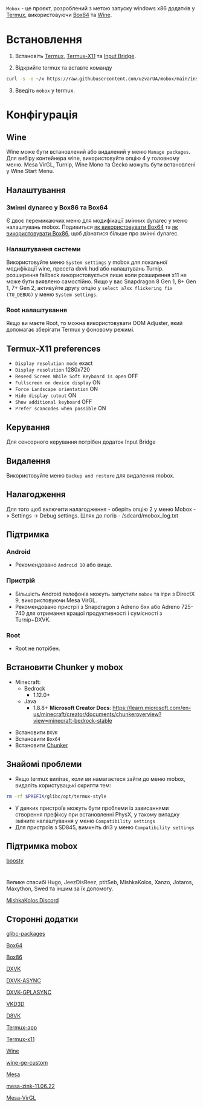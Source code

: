 
##

`Mobox` - це проєкт, розроблений з метою запуску windows x86 додатків у [Termux](https://github.com/termux/termux-app), використовуючи [Box64](https://github.com/ptitSeb/box64) та [Wine](https://www.winehq.org/).

# Встановлення
1. Встановіть
[Termux](https://f-droid.org/repo/com.termux_118.apk),
[Termux-X11](https://raw.githubusercontent.com/uzvarUA/mobox/main/components/termux-x11.apk) та
[Input Bridge](https://raw.githubusercontent.com/uzvarUA/mobox/main/components/inputbridge.apk).

2. Відкрийте termux та вставте команду

```bash
curl -s -o ~/x https://raw.githubusercontent.com/uzvarUA/mobox/main/install && . ~/x
```

3. Введіть `mobox` у termux.

# Конфігурація 
## Wine
Wine може бути встановлений або видалений у меню `Manage packages`.
Для вибіру контейнера wine, використовуйте опцію 4 у головному меню.
Mesa VirGL, Turnip, Wine Mono та Gecko можуть бути встановлені у Wine Start Menu.
## Налаштування
### Змінні dynarec у Box86 та Box64
Є двоє перемикаючих меню для модифікації змінних dynarec у меню налаштувань mobox.
Подивиться [як використовувати Box64](https://github.com/ptitSeb/box64/blob/main/docs/USAGE.md) та [як використовувати Box86](https://github.com/ptitSeb/box86/blob/master/docs/USAGE.md), щоб дізнатися більше про змінні dynarec.
### Налаштування системи
Використовуйте меню `System settings` у mobox для локальної модифікації wine, пресета dxvk hud або налаштувань Turnip.
розширення fallback використовується лише коли розширення x11 не може бути виявлено самостійно.
Якщо у вас Snapdragon 8 Gen 1, 8+ Gen 1, 7+ Gen 2, активуйте другу опцію у `select a7xx flickering fix (TU_DEBUG)` у меню `System settings`.
### Root налаштування
Якщо ви маєте Root, то можна використовувати OOM Adjuster, який допомагає зберігати Termux у фоновому режимі.
## Termux-X11 preferences
* `Display resolution mode` exact
* `Display resolution` 1280x720
* `Reseed Screen While Soft Keyboard is open` OFF
* `Fullscreen on device display` ON
* `Force Landscape orientation` ON
* `Hide display cutout` ON
* `Show additional keyboard` OFF
* `Prefer scancodes when possible` ON
## Керування 
Для сенсорного керування потрібен додаток Input Bridge
## Видалення 
Використовуйте меню `Backup and restore` для видалення mobox.
## Налагодження
Для того щоб включити налагодження - оберіть опцію 2 у меню Mobox -> Settings -> Debug settings. Шлях до логів - /sdcard/mobox_log.txt

## Підтримка
### Android
* Рекомендовано `Android 10` або вище.
### Пристрій
* Більшість Android телефонів можуть запустити `mobox` та ігри з DirectX 9, використовуючи Mesa VirGL.
* Рекомендовано пристрії з Snapdragon з Adreno 6xx або Adreno 725-740 для отримання кращої продуктивності і сумісності з Turnip+DXVK.
### Root
* Root не потрібен.
## Встановити Chunker у mobox
* Minecraft:
  * Bedrock
    * 1.12.0+
  * Java
    * 1.8.8+
**Microsoft Creator Docs**:
https://learn.microsoft.com/en-us/minecraft/creator/documents/chunkeroverview?view=minecraft-bedrock-stable
- Встановити `DXVK`
- Встановити `Box64`
- Встановити [Chunker](https://github.com/HiveGamesOSS/Chunker/releases)


## Знайомі проблеми
* Якщо termux вилітає, коли ви намагаєтеся зайти до меню mobox, видаліть користувацькі скрипти тем:
```bash
rm -rf $PREFIX/glibc/opt/termux-style
```
* У деяких пристроїв можуть бути проблеми із зависаннями створення префіксу при встановленні PhysX, у такому випадку зміните налаштування у меню `Compatibility settings`
* Для пристроїв з SD845, вимкніть dri3 у меню `Compatibility settings`

## Підтримка mobox
[boosty](https://boosty.to/olegos/donate)

#
Велике спасибі Hugo, JeezDisReez, ptitSeb, MishkaKolos, Xanzo, Jotaros, Maxython, Swed та іншим за їх допомогу.

[MishkaKolos Discord](https://discord.gg/ZAQnZzbCXq)


## Сторонні додатки

[glibc-packages](https://github.com/termux-pacman/glibc-packages)

[Box64](https://github.com/ptitSeb/box64)

[Box86](https://github.com/ptitSeb/box86)

[DXVK](https://github.com/doitsujin/dxvk)

[DXVK-ASYNC](https://github.com/Sporif/dxvk-async)

[DXVK-GPLASYNC](https://gitlab.com/Ph42oN/dxvk-gplasync)

[VKD3D](https://github.com/lutris/vkd3d)

[D8VK](https://github.com/AlpyneDreams/d8vk)

[Termux-app](https://github.com/termux/termux-app)

[Termux-x11](https://github.com/termux/termux-x11)

[Wine](https://wiki.winehq.org/Licensing)

[wine-ge-custom](https://github.com/GloriousEggroll/wine-ge-custom)

[Mesa](https://docs.mesa3d.org/license.html)

[mesa-zink-11.06.22](https://github.com/alexvorxx/mesa-zink-11.06.22)

[Mesa-VirGL](https://github.com/alexvorxx/Mesa-VirGL)
